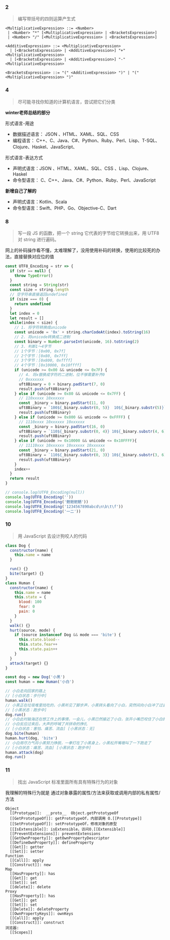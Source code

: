 ### 2

> 编写带括号的四则运算产生式

```
<MultiplicativeExpression> ::= <Number>
 | <Number> "*" [<MultiplicativeExpression> | <BracketsExpression>]
 | <Number> "/" [<MultiplicativeExpression> | <BracketsExpression>]

<AdditiveExpression> ::= <MultiplicativeExpression>
  | [<BracketsExpression> | <AdditiveExpression>] "+" <MultiplicativeExpression>
  | [<BracketsExpression> | <AdditiveExpression>] "-" <MultiplicativeExpression>

<BracketsExpression> ::= "(" <AdditiveExpression> ")" | "(" <MultiplicativeExpression> ")"

```

### 4

> 尽可能寻找你知道的计算机语言，尝试把它们分类

**winter老师总结的部分**

形式语言-用途

- 数据描述语言： JSON 、HTML、XAML、SQL、CSS 
- 编程语言： C++、C、Java、C#、Python、Ruby、Perl、Lisp、T-SQL、Clojure、Haskel、JavaScript、

形式语言-表达方式 

- 声明式语言：JSON 、HTML、XAML、SQL、CSS 、Lisp、Clojure、Haskel
- 命令型语言： C、C++、Java、C#、Python、Ruby、Perl、JavaScript

**新增自己了解的**

- 声明式语言：Kotlin、Scala
- 命令型语言：Swift、PHP、Go、Objective-C、Dart

### 8

> 写一段 JS 的函数，把一个 string 它代表的字节给它转换出来，用 UTF8 对 string 进行遍码。

网上的补码操作看不懂，太难理解了，没用使用补码的转换，使用的比较死的办法，直接替换对应位的值

```javascript
const UTF8_Encoding = str => {
  if (str == null) {
    throw TypeError()
  }
  const string = String(str)
  const size = string.length
  // 空字符串直接返回undefined
  if (size === 0) {
    return undefined
  }
  let index = 0
  let result = []
  while(index < size) {
    // 1. 将字符转换成unicode
    const unicode = '0x' + string.charCodeAt(index).toString(16)
    // 2. 将unicode转换成二进制
    const binary = Number.parseInt(unicode, 16).toString(2)
    // 3. 判断1～4字节
    // 1个字节：[0x00, 0x7f]
    // 2个字节：[0x80, 0x7ff]
    // 3个字节：[0x800, 0xffff]
    // 4个字节：[0x10000, 0x10ffff]
    if (unicode >= 0x00 && unicode <= 0x7F) {
      // 4. 将x替换成字符的二进制，位不够需要补齐0
      // 0xxxxxxx
      uft8Binary = 0 + binary.padStart(7, 0)
      result.push(uft8Binary)
    } else if (unicode >= 0x80 && unicode <= 0x7FF) {
      // 110xxxxx 10xxxxxx
      const _binary = binary.padStart(11, 0)
      uft8Binary = `100${_binary.substr(0, 5)}  10${_binary.substr(5)}`
      result.push(uft8Binary)
    } else if (unicode >= 0x800 && unicode <= 0xFFFF) {
      // 1110xxxx 10xxxxxx 10xxxxxx
      const _binary = binary.padStart(16, 0)
      uft8Binary = `110${_binary.substr(0, 4)} 10${_binary.substr(4, 6)} 10${_binary.substr(10)}`
      result.push(uft8Binary)
    } else if (unicode >= 0x10000 && unicode <= 0x10FFFF){
      // 11110xxx 10xxxxxx 10xxxxxx 10xxxxxx
      const _binary = binary.padStart(21, 0)
      uft8Binary = `110${_binary.substr(0, 3)} 10${_binary.substr(3, 6)} 10${_binary.substr(9, 6)} 10${_binary.substr(15)}`
      result.push(uft8Binary)
    }
    index++
  }
  return result
}

// console.log(UTF8_Encoding(null))
console.log(UTF8_Encoding(''))
console.log(UTF8_Encoding('魑魅魍魉'))
console.log(UTF8_Encoding('1234567890abcd\n\b\t\f'))
console.log(UTF8_Encoding('一二'))
```

### 10

> 用 JavaScript 去设计狗咬人的代码

```javascript
class Dog {
  constructor(name) {
    this.name = name
  }

  run() {}
  bite(target) {}
}
class Human {
  constructor(name) {
    this.name = name
    this.state = {
      blood: 100
      fear: 0
      pain: 0
    }
  }
  walk() {}
  hurt(source, mode) {
    if (source instanceof Dog && mode === 'bite') {
      this.state.blood--
      this.state.fear++
      this.state.pain++
    }
  }
  attack(target) {}
}

const dog = new Dog('小黑')
const human = new Human('小白')

// 小白走向回家的路上 
// [小白状态：步行中]
human.walk()
// 小黑正在垃圾堆里找吃的，小黑听见了脚步声，小黑转头看向了小白，突然间向小白冲了过去
// [小黑状态：跑步中]
dog.run()
// 小白此时脑海还在想工作上的事情，一会儿，小黑已然接近了小白，张开小嘴巴咬住了小白的小腿
// 小白反应过来后，大声的呼喊了并拼命的挣扎
// [小白状态：害怕、痛苦、流血] [小黑状态：无]
dog.bite(human)
human.hurt(dog, 'bite')
// 小白用尽力气将小黑努力挣脱，一拳打在了小黑身上，小黑松开嘴嗷叫了一下跑走了
// [小白状态：痛苦、流血] [小黑状态：跑步中]
human.attack(dog)
dog.run()
```

### 11

> 找出 JavaScript 标准里面所有具有特殊行为的对象

我理解的特殊行为就是 通过对象暴露的属性/方法来获取或调用内部的私有属性/方法

```
Object
  [[Prototype]]:  __proto__  Object.getPrototypeOf
  [[GetPrototypeOf]]: getPrototypeOf，内部调用 O.[[Prototype]]
  [[SetPrototypeOf]]: setPrototypeOf，修改对象的原型
  [[IsExtensible]]: isExtensible，访问O.[[Extensible]]
  [[PreventExtensions]]: preventExtensions
  [[GetOwnProperty]]: getOwnPropertyDescriptor
  [[DefineOwnProperty]]: defineProperty
  [[Get]]: getter
  [[Set]]: setter
Function
  [[Call]]: apply
  [[Construct]]: new
Map
  [[HasProperty]]: has
  [[Get]]: get
  [[Set]]: set
  [[delete]]: delete
Proxy
  [[HasProperty]]: has
  [[Get]]: get
  [[Set]]: set
  [[Delete]]: deleteProperty
  [[OwnPropertyKeys]]: ownKeys
  [[Call]]: apply
  [[Construct]]: construct
浏览器:
  [[Scopes]]
```